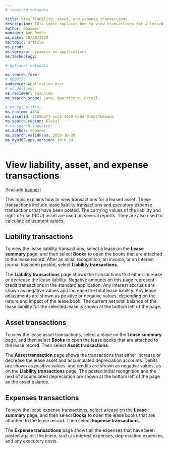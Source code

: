 ```yaml
---
# required metadata

title: View liability, asset, and expense transactions
description: This topic explains how to view transactions for a leased asset. These transactions include lease liability transactions and executory expense transactions that have been posted.
author: moaamer
manager: Ann Beebe
ms.date: 10/28/2020
ms.topic: article
ms.prod: 
ms.service: dynamics-ax-applications
ms.technology: 

# optional metadata

ms.search.form: 
# ROBOTS: 
audience: Application User
# ms.devlang: 
ms.reviewer: roschlom
ms.search.scope: Core, Operations, Retail

# ms.tgt_pltfrm: 
ms.custom: 4464
ms.assetid: 5f89daf1-acc2-4959-b48d-91542fb6bacb
ms.search.region: Global
# ms.search.industry: 
ms.author: moaamer
ms.search.validFrom: 2020-10-28
ms.dyn365.ops.version: 10.0.14
---
```


# View liability, asset, and expense transactions

[!include [banner](../includes/banner.md)]

This topic explains how to view transactions for a leased asset. These transactions include lease liability transactions and executory expense transactions that have been posted. The carrying values of the liability and right-of-use (ROU) asset are used on several reports. They are also used to calculate adjustment values.

## Liability transactions

To view the lease liability transactions, select a lease on the **Lease summary** page, and then select **Books** to open the books that are attached to the lease record. After an initial recognition, an invoice, or an interest journal has been posted, select **Liability transactions**.

The **Liability transactions** page shows the transactions that either increase or decrease the lease liability. Negative amounts on this page represent credit transactions in the standard application. Any interest accruals are shown as negative values and increase the total lease liability. Any lease adjustments are shown as positive or negative values, depending on the nature and impact of the lease book. The current net total balance of the lease liability for the selected lease is shown at the bottom left of the page.

## Asset transactions

To view the lease asset transactions, select a lease on the **Lease summary** page, and then select **Books** to open the lease books that are attached to the lease record. Then select **Asset transactions**.

The **Asset transaction** page shows the transactions that either increase or decrease the lease asset and accumulated depreciation accounts. Debits are shown as positive values, and credits are shown as negative values, as on the **Liability transactions** page. The posted initial recognition and the next of accumulated depreciation are shown at the bottom left of the page as the asset balance. 

## Expenses transactions

To view the lease expense transactions, select a lease on the **Lease summary** page, and then select **Books** to open the lease books that are attached to the lease record. Then select **Expense transactions**.

The **Expense transactions** page shows all the expenses that have been posted against the lease, such as interest expenses, depreciation expenses, and any executory costs.
